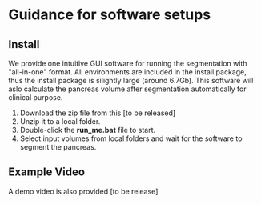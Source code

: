 # Guidance for software setups

## Install

We provide one intuitive GUI software for running the segmentation with "all-in-one" format. All environments are included in the install package, thus the install package is silightly large (around 6.7Gb). This software will aslo calculate the pancreas volume after segmentation automatically for clinical purpose.

1. Download the zip file from this [to be released]
2. Unzip it to a local folder.
3. Double-click the **run_me.bat** file to start.
4. Select input volumes from local folders and wait for the software to segment the pancreas.



## Example Video

A demo video is also provided [to be release]


<!-- [![Example GUI](../assets/GUI.JPG)](https://drive.google.com/file/d/1eyaZOvwBl0mQ8uVL9cA6dV1V4R7_UO95/view?usp=sharing) -->
